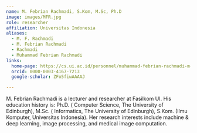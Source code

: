 ```yaml
---
name: M. Febrian Rachmadi, S.Kom, M.Sc, Ph.D
image: images/MFR.jpg
role: researcher
affiliation: Universitas Indonesia
aliases:
  - M. F. Rachmadi
  - M. Febrian Rachmadi
  - Rachmadi
  - Muhammad Febrian Rachmadi
links:
  home-page: https://cs.ui.ac.id/personnel/muhammad-febrian-rachmadi-m-sc-ph-d/
  orcid: 0000-0003-4167-7213
  google-scholar: ZFo5fiwAAAAJ

---
```


M. Febrian Rachmadi is a lecturer and researcher at Fasilkom UI. His education history is: Ph.D. ( Computer Science, The University of Edinburgh), M.Sc. ( Informatics, The University of Edinburgh), S.Kom. (Ilmu Komputer, Universitas Indonesia). Her research interests include machine & deep learning, image processing, and medical image computation.
